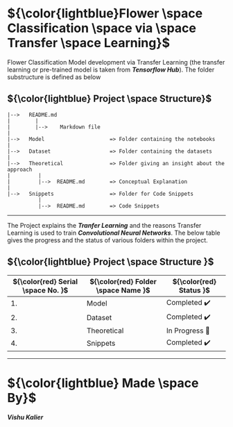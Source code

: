 # ${\color{lightblue}Flower \space Classification \space via \space Transfer \space Learning}$
Flower Classification Model development via Transfer Learning (the transfer learning or pre-trained model is taken from <b><i>Tensorflow Hub</b></i>).
The folder substructure is defined as below

## ${\color{lightblue} Project \space Structure}$
    
    |-->   README.md
    |        |
    |        |-->    Markdown file
    |
    |-->   Model                     => Folder containing the notebooks
    |
    |-->   Dataset                   => Folder containing the datasets
    |
    |-->   Theoretical               => Folder giving an insight about the approach
    |         |
    |         |-->  README.md        => Conceptual Explanation
    |
    |-->   Snippets                  => Folder for Code Snippets
              |
              |-->  README.md        => Code Snippets
    
------

The Project explains the <b><i>Tranfer Learning</i></b> and the reasons Transfer Learning is used to train <b><i>Convolutional Neural Networks</i></b>. The below table gives the progress and the status of various folders within the project.

## ${\color{lightblue} Project \space Structure }$

| ${\color{red} Serial \space No. }$ | ${\color{red} Folder \space Name }$ | ${\color{red} Status }$ |
|-|-|-|
| 1. | Model | Completed :heavy_check_mark: |
| 2. | Dataset | Completed :heavy_check_mark: |
| 3. | Theoretical | In Progress :bookmark: |
| 4. | Snippets | Completed :heavy_check_mark: |

------

# ${\color{lightblue} Made \space By}$
<b><i>Vishu Kalier
